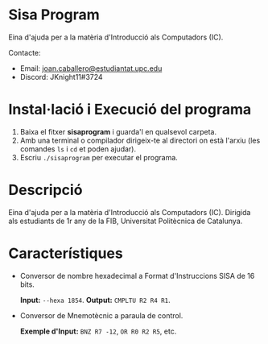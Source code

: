 # Sisa Program
Eina d'ajuda per a la matèria d'Introducció als Computadors (IC).

Contacte:
* Email: joan.caballero@estudiantat.upc.edu
* Discord: JKnight11#3724

# Instal·lació i Execució del programa
1. Baixa el fitxer __sisaprogram__ i guarda'l en qualsevol carpeta.
2. Amb una terminal o compilador dirigeix-te al directori on està l'arxiu (les comandes `ls` i `cd` et poden ajudar).
3. Escriu `./sisaprogram` per executar el programa.

# Descripció
Eina d'ajuda per a la matèria d'Introducció als Computadors (IC).
Dirigida als estudiants de 1r any de la FIB, Universitat Politècnica de Catalunya.

# Característiques
* Conversor de nombre hexadecimal a Format d'Instruccions SISA de 16 bits.

     **Input:** `--hexa 1854`. **Output:** `CMPLTU R2 R4 R1`.
* Conversor de Mnemotècnic a paraula de control.

     **Exemple d'Input:** `BNZ R7 -12`, `OR R0 R2 R5`, etc.
